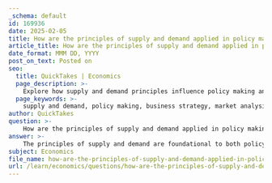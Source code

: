```yaml
---
_schema: default
id: 169936
date: 2025-02-05
title: How are the principles of supply and demand applied in policy making and business strategy?
article_title: How are the principles of supply and demand applied in policy making and business strategy?
date_format: MMM DD, YYYY
post_on_text: Posted on
seo:
  title: QuickTakes | Economics
  page_description: >-
    Explore how supply and demand principles influence policy making and business strategy, impacting market analysis, pricing, production decisions, and regulatory frameworks.
  page_keywords: >-
    supply and demand, policy making, business strategy, market analysis, regulatory decisions, economic growth, crisis management, pricing strategies, production decisions, resource allocation, market entry, consumer behavior
author: QuickTakes
question: >-
    How are the principles of supply and demand applied in policy making and business strategy?
answer: >-
    The principles of supply and demand are foundational to both policy making and business strategy, influencing decisions that affect economic outcomes. Here’s how these principles are applied in each context:\n\n### Policy Making\n\n1. **Market Analysis**: Policymakers utilize the supply and demand model to assess how various policies will impact market outcomes, such as prices and quantities of goods and services. For instance, when considering a tax on sugary drinks, policymakers analyze how this tax will shift the supply curve, potentially leading to higher prices and lower quantities sold.\n\n2. **Regulatory Decisions**: Understanding supply and demand helps in crafting regulations that aim to stabilize markets. For example, rent control policies are often justified by the need to make housing affordable. However, economists argue that such policies can lead to inefficiencies, as they distort the natural equilibrium of supply and demand.\n\n3. **Economic Growth**: Policymakers aim to foster economic growth by creating an environment where supply can meet demand effectively. This involves understanding the elasticity of demand and how changes in production costs can affect consumer behavior and overall market dynamics.\n\n4. **Crisis Management**: During crises, such as a pandemic, demand for certain goods (like medical supplies) can surge dramatically. Policymakers must respond quickly to ensure supply chains can meet this increased demand, often using supply and demand analysis to guide their interventions.\n\n### Business Strategy\n\n1. **Pricing Strategies**: Businesses rely on supply and demand analysis to set optimal pricing for their products. By understanding demand elasticity, companies can adjust prices to maximize revenue. For example, if demand for a product is highly elastic, a small increase in price could lead to a significant drop in quantity demanded.\n\n2. **Production Decisions**: Firms analyze supply and demand to determine production levels. If demand is expected to rise, businesses may increase production to avoid stockouts. Conversely, if demand is declining, they may reduce output to prevent excess inventory.\n\n3. **Resource Allocation**: Companies use supply and demand insights to allocate resources efficiently. For instance, if a particular product is in high demand, a business may choose to invest more in that product line, reallocating resources from less profitable areas.\n\n4. **Market Entry and Exit**: Understanding market dynamics through supply and demand helps businesses decide when to enter or exit a market. If demand is consistently high and supply is limited, it may be an opportune time for a new entrant to capture market share.\n\n5. **Consumer Behavior**: Businesses also study consumer behavior in relation to supply and demand. By understanding how consumers respond to price changes, companies can tailor their marketing strategies and product offerings to better meet market needs.\n\n### Conclusion\n\nIn summary, the principles of supply and demand are integral to both policy making and business strategy. They provide a framework for understanding market dynamics, guiding decisions that can lead to economic stability and growth. By analyzing how these forces interact, policymakers and business leaders can make informed choices that align with market realities.
subject: Economics
file_name: how-are-the-principles-of-supply-and-demand-applied-in-policy-making-and-business-strategy.md
url: /learn/economics/questions/how-are-the-principles-of-supply-and-demand-applied-in-policy-making-and-business-strategy
---
```


&nbsp;